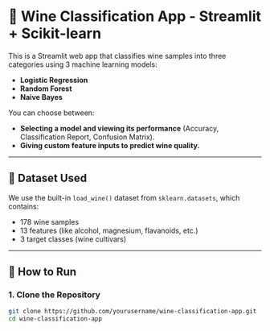 # 🍷 Wine Classification App - Streamlit + Scikit-learn

This is a Streamlit web app that classifies wine samples into three categories using 3 machine learning models:

- **Logistic Regression**
- **Random Forest**
- **Naive Bayes**

You can choose between:
- **Selecting a model and viewing its performance** (Accuracy, Classification Report, Confusion Matrix).
- **Giving custom feature inputs to predict wine quality.**

---

## 📂 Dataset Used
We use the built-in `load_wine()` dataset from `sklearn.datasets`, which contains:

- 178 wine samples
- 13 features (like alcohol, magnesium, flavanoids, etc.)
- 3 target classes (wine cultivars)

---

## 🚀 How to Run

### 1. Clone the Repository

```bash
git clone https://github.com/yourusername/wine-classification-app.git
cd wine-classification-app
```
